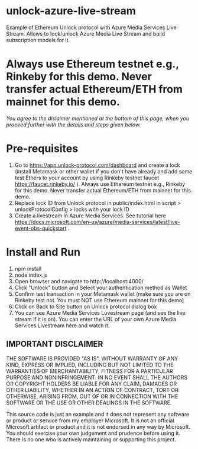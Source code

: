 # unlock-azure-live-stream
Example of Ethereum Unlock protocol with Azure Media Services Live Stream. Allows to lock/unlock Azure Media Live Stream and build subscription models for it.  

# Always use Ethereum testnet e.g., Rinkeby for this demo. Never transfer actual Ethereum/ETH from mainnet for this demo.   
*You agree to the dislaimer mentioned at the bottom of this page, when you proceed further with the details and steps given below.*

# Pre-requisites
1. Go to https://app.unlock-protocol.com/dashboard and create a lock (install Metamask or other wallet if you don't have already and add some test Ethers to your account by using Rinkeby testnet faucet https://faucet.rinkeby.io/ ). Always use Ethereum testnet e.g., Rinkeby for this demo. Never transfer actual Ethereum/ETH from mainnet for this demo.      
2. Replace lock ID from Unlock protocol in public/index.html in script > unlockProtocolConfig > locks with your lock ID  
3. Create a livestream in Azure Media Services. See tutorial here https://docs.microsoft.com/en-us/azure/media-services/latest/live-event-obs-quickstart .       

# Install and Run
1. npm install
2. node index.js
3. Open browser and navigate to http://localhost:4000/
5. Click "Unlock" button and Select your authentication method as Wallet  
6. Confirm test transaction in your Metamask wallet (make sure you are on Rinkeby test not. You must NOT use Ethereum mainnet for this demo)  
7. Click on Back to Site button on Unlock protocol dialog box  
8. You can see Azure Media Services Luvestream page (and see the live stream if it is on). You can enter the URL of your own Azure Media Services Livestream here and watch it.  






## IMPORTANT DISCLAIMER     
THE SOFTWARE IS PROVIDED "AS IS", WITHOUT WARRANTY OF ANY KIND, EXPRESS OR IMPLIED, INCLUDING BUT NOT LIMITED TO THE WARRANTIES OF MERCHANTABILITY, FITNESS FOR A PARTICULAR PURPOSE AND NONINFRINGEMENT. IN NO EVENT SHALL THE AUTHORS OR COPYRIGHT HOLDERS BE LIABLE FOR ANY CLAIM, DAMAGES OR OTHER LIABILITY, WHETHER IN AN ACTION OF CONTRACT, TORT OR OTHERWISE, ARISING FROM, OUT OF OR IN CONNECTION WITH THE SOFTWARE OR THE USE OR OTHER DEALINGS IN THE SOFTWARE.  

This source code is just an example and it does not represent any software or product or service from my employer Microsoft. It is not an official Microsoft artifact or product and it is not endorsed in any way by Microsoft. You should exercise your own judgement and prudence before using it. There is no one who is actively maintaining or supporting this project.  
